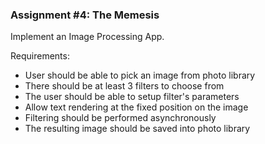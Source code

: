 ### Assignment #4: The Memesis
Implement an Image Processing App.

Requirements:
* User should be able to pick an image from photo library
* There should be at least 3 filters to choose from
* The user should be able to setup filter's parameters
* Allow text rendering at the fixed position on the image
* Filtering should be performed asynchronously
* The resulting image should be saved into photo library

